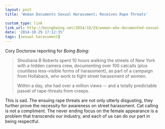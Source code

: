 ```yaml
---
layout: post
title: 'Woman Documents Sexual Harassment; Receives Rape Threats'

custom_type: link
link_url: http://boingboing.net/2014/10/29/woman-who-documented-sexual-ha.html
date: '2014-10-29 17:12:35'
tags: [sexual harassment]
---
```

Cory Doctorow reporting for *Boing Boing*:

> Shoshana B Roberts spent 10 hours walking the streets of New York with a hidden camera crew, documenting over 100 catcalls (plus countless less-visible forms of harassment), as part of a campaign from Hollaback, who work to fight street harassment of women.
>
> Within a day, she had over a million views -- and a totally predictable passel of rape-threats from creeps.

This is sad. The ensuing rape threats are not only utterly disgusting, they further prove the necessity for awareness on street harassment. Cat calling is not a compliment. The never ending focus on the female appearance is a problem that transcends our industry, and each of us can do our part in being respectful.
